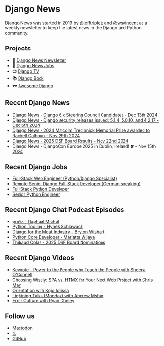 # Django News

Django News was started in 2019 by [@jefftriplett](https://github.com/jefftriplett) and [@wsvincent](https://github.com/wsvincent) as a weekly newsletter to keep the latest news in the Django and Python community.

## Projects

- :newspaper: [Django News Newsletter](https://django-news.com)
- :briefcase: [Django News Jobs](https://jobs.django-news.com)
- :tv: [Django TV](https://djangotv.com)
- :books: [Django Book](https://djangobook.com)
- :dark_sunglasses: [Awesome Django](https://awesomedjango.org)

## Recent Django News

<!--START_SECTION:news-->
- [Django News - Django 6.x Steering Council Candidates - Dec 13th 2024](https://django-news.com/issues/263)
- [Django News - Django security releases issued: 5.1.4, 5.0.10, and 4.2.17 - Dec 6th 2024](https://django-news.com/issues/262)
- [Django News - 2024 Malcolm Tredinnick Memorial Prize awarded to Rachell Calhoun - Nov 29th 2024](https://django-news.com/issues/261)
- [Django News - 2025 DSF Board Results - Nov 22nd 2024](https://django-news.com/issues/260)
- [Django News - DjangoCon Europe 2025 in Dublin, Ireland! 🍀 - Nov 15th 2024](https://django-news.com/issues/259)
<!--END_SECTION:news-->

## Recent Django Jobs

<!--START_SECTION:jobs-->
- [Full-Stack Web Engineer (Python/Django Specialist)](https://jobs.django-news.com/361/full-stack-web-engineer-pythondjango-specialist-e180-inc/)
- [Remote Senior Django Full-Stack Developer (German speaking)](https://jobs.django-news.com/359/remote-senior-django-full-stack-developer-german-speaking-immometrica/)
- [Full Stack Python Developer](https://jobs.django-news.com/351/full-stack-python-developer-teralumen-solutions-pvt-ltd/)
- [Senior Python Engineer](https://jobs.django-news.com/348/senior-python-engineer-kazang-a-company-part-of-the-lesaka-technologies-group/)
<!--END_SECTION:jobs-->

## Recent Django Chat Podcast Episodes

<!--START_SECTION:episodes-->
- [pretix - Raphael Michel](https://djangochat.com)
- [Python Tooling - Hynek Schlawack](https://djangochat.com)
- [Django for the Meat Industry - Bryton Wishart](https://djangochat.com)
- [Python Core Developer - Mariatta Wijaya](https://djangochat.com)
- [Thibaud Colas - 2025 DSF Board Nominations](https://djangochat.com)
<!--END_SECTION:episodes-->

## Recent Django Videos

<!--START_SECTION:videos-->
- [Keynote - Power to the People who Teach the People with Sheena O'Connell](http://djangotv.com/videos/djangocon-us/2024/keynote-power-to-the-people-who-teach-the-people-with-sheena-oconnell/)
- [Choosing Wisely: SPA vs. HTMX for Your Next Web Project with Chris May](http://djangotv.com/videos/djangocon-us/2024/choosing-wisely-spa-vs-htmx-for-your-next-web-project-with-chris-may/)
- [Orientation with Kojo Idrissa](http://djangotv.com/videos/djangocon-us/2024/orientation-with-kojo-idrissa/)
- [Lightning Talks (Monday) with Andrew Mshar](http://djangotv.com/videos/djangocon-us/2024/lightning-talks-monday-with-andrew-mshar/)
- [Error Culture with Ryan Cheley](http://djangotv.com/videos/djangocon-us/2024/error-culture-with-ryan-cheley/)
<!--END_SECTION:videos-->

## Follow us

- [Mastodon](https://mastodon.social/@djangonews)
- [𝕏](https://x.com/djangonewsbot)
- [GitHub](https://github.com/django-news)
